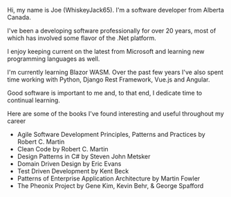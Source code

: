 Hi, my name is Joe (WhiskeyJack65).  I'm  a software developer from Alberta Canada.  

I've been a developing software professionally for over 20 years, most of which has involved some flavor of the .Net platform.  

I enjoy keeping current on the latest from Microsoft and learning new programming languages as well.

I'm currently learning Blazor WASM.  Over the past few years I've also spent time working with Python, Django Rest Framework, Vue.js and Angular.

Good software is important to me and, to that end, I dedicate time to continual learning.

Here are some of the books I've found interesting and useful throughout my career
* Agile Software Development Principles, Patterns and Practices by Robert C. Martin
* Clean Code by Robert C. Martin
* Design Patterns in C# by Steven John Metsker
* Domain Driven Design by Eric Evans
* Test Driven Development by Kent Beck
* Patterns of Enterprise Application Architecture by Martin Fowler
* The Pheonix Project by Gene Kim, Kevin Behr, & George Spafford
